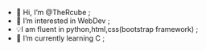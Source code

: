 - 👋 Hi, I’m @TheRcube ;
- 👀 I’m interested in WebDev ;
- 💡I am fluent in python,html,css(bootstrap framework) ;
- 🌱 I’m currently learning C ;


<!---
TheRcube/TheRcube is a ✨ special ✨ repository because its `README.md` (this file) appears on your GitHub profile.
You can click the Preview link to take a look at your changes.
--->
